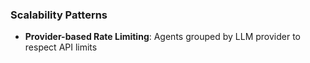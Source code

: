 ### Scalability Patterns
- **Provider-based Rate Limiting**: Agents grouped by LLM provider to respect API limits
